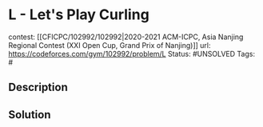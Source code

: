 # L - Let's Play Curling

contest: [[CFICPC/102992/102992|2020-2021 ACM-ICPC, Asia Nanjing Regional Contest (XXI Open Cup, Grand Prix of Nanjing)]]
url: https://codeforces.com/gym/102992/problem/L
Status: #UNSOLVED
Tags: #

## Description

## Solution

